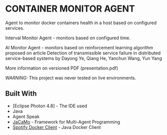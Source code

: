 # CONTAINER MONITOR AGENT

Agent to monitor docker containers health in a host based on configured services.

Interval Monitor Agent  - monitors based on configured time.

AI Monitor Agent - monitors based on reinforcement learning algorithm proposed on article Detection of transmissible service failure in distributed service-based systems by Dayong Ye, Qiang He, Yanchun Wang, Yun Yang

More information on versioned PDF (presentation.pdf)

*WARNING:* This project was never tested on live environments.


## Built With

* [Eclipse Photon 4.8] - The IDE used
* Java
* Agent Speak
* [JaCaMo](http://jacamo.sourceforge.net/) - Framework for Multi-Agent Programming
* [Spotify Docker Client](https://github.com/spotify/docker-client) - Java Docker Client
